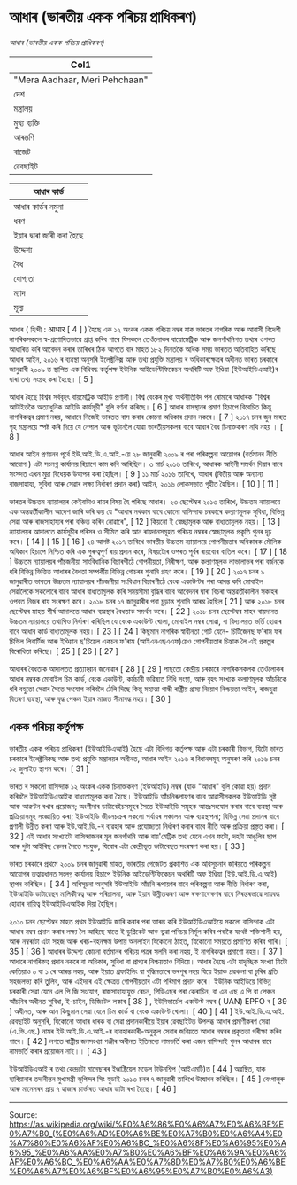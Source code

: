 # আধাৰ (ভাৰতীয় একক পৰিচয় প্ৰাধিকৰণ)

*আধাৰ (ভাৰতীয় একক পৰিচয় প্ৰাধিকৰণ)*

| Col1 |
| --- |
| "Mera Aadhaar, Meri Pehchaan" |
| দেশ |
| মন্ত্ৰালয় |
| মুখ্য ব্যক্তি |
| আৰম্ভণি |
| বাজেট |
| ৱেবছাইট |

| আধাৰ কাৰ্ড |
| --- |
| আধাৰ কাৰ্ডৰ নমুনা |
| ধৰণ |
| ইয়াৰ দ্বাৰা জাৰী কৰা হৈছে |
| উদ্দেশ্য |
| বৈধ |
| যোগ্যতা |
| ম্যাদ |
| মূল্য |

আধাৰ ( হিন্দী : आधार [ 4 ] ) হৈছে এক ১২ অংকৰ একক পৰিচয় নম্বৰ যাক ভাৰতৰ নাগৰিক আৰু আৱাসী বিদেশী নাগৰিকসকলে স্ব-প্ৰণোদিতভাৱে প্ৰাপ্ত কৰিব পাৰে যিসকলে তেওঁলোকৰ বায়োমেট্ৰিক আৰু জনগাঁথনিগত তথ্যৰ ওপৰত আধাৰিত কৰি আবেদন কৰাৰ তাৰিখৰ ঠিক আগতে বাৰ মাহত ১৮২ দিনতকৈ অধিক সময় ভাৰতত অতিবাহিত কৰিছে। আধাৰ আইন, ২০১৬ ৰ ব্যৱস্থা অনুসৰি ইলেক্ট্ৰনিক্স আৰু তথ্য প্ৰযুক্তি মন্ত্ৰালয় ৰ অধিকাৰক্ষেত্ৰৰ অধীনত ভাৰত চৰকাৰে জানুৱাৰী ২০০৯ ত স্থাপিত এক বিধিবদ্ধ কৰ্তৃপক্ষ ইউনিক আইডেণ্টিফিকেচন অথৰিটি অফ ইণ্ডিয়া (ইউআইডিএআই)ৰ দ্বাৰা তথ্য সংগ্ৰহ কৰা হৈছে। [ 5 ]

আধাৰ হৈছে বিশ্বৰ সৰ্ববৃহৎ বায়মেট্ৰিক আইডি প্ৰণালী। বিশ্ব বেংকৰ মুখ্য অৰ্থনীতিবিদ পল ৰোমাৰে আধাৰক "বিশ্বৰ আটাইতকৈ অত্যাধুনিক আইডি কাৰ্যসূচী" বুলি বৰ্ণনা কৰিছে। [ 6 ] আধাৰ বাসস্থানৰ প্ৰমাণ হিচাপে বিবেচিত কিন্তু নাগৰিকত্বৰ প্ৰমাণ নহয়, আধাৰে নিজেই ভাৰতত বাস কৰাৰ কোনো অধিকাৰ প্ৰদান নকৰে। [ 7 ] ২০১৭ চনৰ জুন মাহত গৃহ মন্ত্ৰালয়ে স্পষ্ট কৰি দিয়ে যে নেপাল আৰু ভূটানলৈ যোৱা ভাৰতীয়সকলৰ বাবে আধাৰ বৈধ চিনাক্তকৰণ নথি নহয় । [ 8 ]

আধাৰ আইন প্ৰণয়নৰ পূৰ্বে ইউ.আই.ডি.এ.আই.-য়ে ২৮ জানুৱাৰী ২০০৯ ৰ পৰা পৰিকল্পনা আয়োগৰ (বৰ্তমানৰ নীতি আয়োগ ) এটা সংলগ্ন কাৰ্যালয় হিচাপে কাম কৰি আহিছিল। ৩ মাৰ্চ ২০১৬ তাৰিখে, আধাৰক আইনী সমৰ্থন দিয়াৰ বাবে সংসদত এখন মুদ্ৰা বিধেয়ক উত্থাপন কৰা হৈছিল। [ 9 ] ১১ মাৰ্চ ২০১৬ তাৰিখে, আধাৰ (বিত্তীয় আৰু অন্যান্য ৰাজসাহায্য, সুবিধা আৰু সেৱাৰ লক্ষ্য নিৰ্ধাৰণ প্ৰদান কৰা) আইন, ২০১৬ লোকসভাত গৃহীত হৈছিল। [ 10 ] [ 11 ]

ভাৰতৰ উচ্চতম ন্যায়ালয়ৰ কেইবাটাও ৰায়ৰ বিষয় হৈ পৰিছে আধাৰ। ২৩ ছেপ্টেম্বৰ ২০১৩ তাৰিখে, উচ্চতম ন্যায়ালয়ে এক অন্তৱৰ্তীকালীন আদেশ জাৰি কৰি কয় যে "আধাৰ নথকাৰ বাবে কোনো বাসিন্দাক চৰকাৰে কল্যাণমূলক সুবিধা, বিভিন্ন সেৱা আৰু ৰাজসাহায্যৰ পৰা বঞ্চিত কৰিব নোৱাৰে", [ 12 ] কিয়নো ই স্বেচ্ছামূলক আৰু বাধ্যতামূলক নহয়। [ 13 ] ন্যায়ালয়ৰ আদালতে কাৰ্যসূচীৰ পৰিসৰ ও সীমিত কৰি আন ৰায়দানসমূহত পৰিচয় নম্বৰৰ স্বেচ্ছামূলক প্ৰকৃতি পুনৰ দৃঢ় কৰে। [ 14 ] [ 15 ] [ 16 ] ২৪ আগষ্ট ২০১৭ তাৰিখে ভাৰতীয় উচ্চতম ন্যায়ালয়ে গোপনীয়তাৰ অধিকাৰক মৌলিক অধিকাৰ হিচাপে নিশ্চিত কৰি এক গুৰুত্বপূৰ্ণ ৰায় প্ৰদান কৰে, বিষয়টোৰ ওপৰত পূৰ্বৰ ৰায়বোৰ বাতিল কৰে। [ 17 ] [ 18 ] উচ্চতম ন্যায়ালয়ৰ পাঁচজনীয়া সাংবিধানিক বিচাৰপীঠে গোপনীয়তা, নিৰীক্ষণ, আৰু কল্যাণমূলক লাভালাভৰ পৰা বৰ্জনকে ধৰি বিভিন্ন ভিত্তিত আধাৰৰ বৈধতা সম্পৰ্কীয় বিভিন্ন গোচৰৰ শুনানি গ্ৰহণ কৰে। [ 19 ] [ 20 ] ২০১৭ চনৰ ৯ জানুৱাৰীত ভাৰতৰ উচ্চতম ন্যায়ালয়ৰ পাঁচজনীয়া সংবিধান বিচাৰপীঠে বেংক একাউণ্টৰ পৰা আৰম্ভ কৰি মোবাইল সেৱালৈকে সকলোৰে বাবে আধাৰ বাধ্যতামূলক কৰি সময়সীমা বৃদ্ধিৰ বাবে আবেদনৰ দ্বাৰা বিচৰা অন্তৱৰ্তীকালীন সকাহৰ ওপৰত নিজৰ ৰায় সংৰক্ষণ কৰে। ২০১৮ চনৰ ১৭ জানুৱাৰীৰ পৰা চূড়ান্ত শুনানি আৰম্ভ হৈছিল [ 21 ] আৰু ২০১৮ চনৰ ছেপ্টেম্বৰ মাহত শীৰ্ষ আদালতে আধাৰ ব্যৱস্থাৰ বৈধতাক সমৰ্থন কৰে। [ 22 ] ২০১৮ চনৰ ছেপ্টেম্বৰ মাহৰ ৰায়দানত উচ্চতম ন্যায়ালয়ে তথাপিও নিৰ্ধাৰণ কৰিছিল যে বেংক একাউণ্ট খোলা, মোবাইল নম্বৰ লোৱা, বা বিদ্যালয়ত ভৰ্তি হোৱাৰ বাবে আধাৰ কাৰ্ড বাধ্যতামূলক নহয়। [ 23 ] [ 24 ] কিছুমান নাগৰিক স্বাধীনতা গোট যেনে- চিটিজেনছ ফ'ৰাম ফৰ চিভিল লিবাৰ্টিজ আৰু ইণ্ডিয়ান ছ'চিয়েল একচন ফ'ৰাম (আইএনএছএএফ)য়েও গোপনীয়তাৰ চিন্তাক লৈ এই প্ৰকল্পৰ বিৰোধিতা কৰিছে। [ 25 ] [ 26 ] [ 27 ]

আধাৰৰ বৈধতাক আদালতত প্ৰত্যাহ্বান জনোৱাৰ [ 28 ] [ 29 ] পাছতো কেন্দ্ৰীয় চৰকাৰে নাগৰিকসকলক তেওঁলোকৰ আধাৰ নম্বৰক মোবাইল চিম কাৰ্ড, বেংক একাউণ্ট, কৰ্মচাৰী ভৱিষ্যত নিধি সংস্থা, আৰু বৃহৎ সংখ্যক কল্যাণমূলক আঁচনিকে ধৰি বহুতো সেৱাৰ সৈতে সংযোগ কৰিবলৈ ঠেলি দিছে কিন্তু মহাত্মা গান্ধী ৰাষ্ট্ৰীয় গ্ৰাম্য নিয়োগ নিশ্চয়তা আইন, ৰাজহুৱা বিতৰণ ব্যৱস্থা, আৰু বৃদ্ধ পেঞ্চন ইয়াৰ মাজত সীমাবদ্ধ নহয়। [ 30 ]

## একক পৰিচয় কৰ্তৃপক্ষ

ভাৰতীয় একক পৰিচয় প্ৰাধিকৰণ (ইউআইডিএআই) হৈছে এটা বিধিগত কৰ্তৃপক্ষ আৰু এটা চৰকাৰী বিভাগ, যিটো ভাৰত চৰকাৰে ইলেক্ট্ৰনিকছ আৰু তথ্য প্ৰযুক্তি মন্ত্ৰালয়ৰ অধীনত, আধাৰ আইন ২০১৬ ৰ বিধানসমূহ অনুসৰণ কৰি ২০১৬ চনৰ ১২ জুলাইত স্থাপন কৰে। [ 31 ]

ভাৰত ৰ সকলো বাসিন্দাক ১২ অংকৰ একক চিনাক্তকৰণ (ইউআইডি) নম্বৰ (যাক "আধাৰ" বুলি কোৱা হয়) প্ৰদান কৰিবলৈ ইউআইডিএআইক বাধ্যতামূলক কৰা হৈছে। ইউআইডি আঁচনিৰূপায়ণৰ বাবে আৱাসীসকলক ইউআইডি সৃষ্ট আৰু আৱণ্টন ৰখাৰ প্ৰয়োজন; অংশীদাৰ ডাটাবেইচসমূহৰ সৈতে ইউআইডি সমূহক আন্তঃসংযোগ কৰাৰ বাবে ব্যৱস্থা আৰু প্ৰক্ৰিয়াসমূহ সংজ্ঞায়িত কৰা; ইউআইডি জীৱনচক্ৰৰ সকলো পৰ্যায়ৰ সঞ্চালন আৰু ব্যৱস্থাপনা; বিভিন্ন সেৱা প্ৰদানৰ বাবে প্ৰণালী উন্নীত কৰণ আৰু ইউ.আই.ডি.-ৰ ব্যৱহাৰ আৰু প্ৰযোজ্যতা নিৰ্ধাৰণ কৰাৰ বাবে নীতি আৰু প্ৰক্ৰিয়া প্ৰস্তুত কৰা। [ 32 ] এই আধাৰ সংখ্যাটো বাসিন্দাজনৰ মূল জনগাঁথনি আৰু বায়'মেট্ৰিক তথ্য যেনে এখন ফটো, দহটা আঙুলিৰ ছাপ আৰু দুটা আইৰিছ স্কেনৰ সৈতে সংযুক্ত, যিবোৰ এটা কেন্দ্ৰীভূত ডাটাবেছত সংৰক্ষণ কৰা হয়। [ 33 ]

ভাৰত চৰকাৰে প্ৰথমে ২০০৯ চনৰ জানুৱাৰী মাহত, ভাৰতীয় গেজেটত প্ৰকাশিত এক অধিসূচনাৰ জৰিয়তে পৰিকল্পনা আয়োগৰ তত্বাৱধানত সংলগ্ন কাৰ্যালয় হিচাপে ইউনিক আইডেণ্টিফিকেচন অথৰিটি অফ ইণ্ডিয়া (ইউ.আই.ডি.এ.আই) স্থাপন কৰিছিল। [ 34 ] অধিসূচনা অনুসৰি ইউআইডি আঁচনি ৰূপায়ণৰ বাবে পৰিকল্পনা আৰু নীতি নিৰ্ধাৰণ কৰা, ইউআইডি ডাটাবেছৰ মালিকীস্বত্ব আৰু পৰিচালনা, আৰু ইয়াৰ উন্নীতকৰণ আৰু ৰক্ষণাবেক্ষণৰ বাবে নিৰন্তৰভাৱে দায়বদ্ধ হোৱাৰ দায়িত্ব ইউআইডিএআইক দিয়া হৈছিল।

২০১০ চনৰ ছেপ্টেম্বৰ মাহত প্ৰথম ইউআইডি জাৰি কৰাৰ পৰা আৰম্ভ কৰি ইউআইডিএআইয়ে সকলো বাসিন্দাক এটা আধাৰ নম্বৰ প্ৰদান কৰাৰ লক্ষ্য লৈ আহিছে যাতে ই ডুপ্লিকেট আৰু ভুৱা পৰিচয় নিৰ্মূল কৰিব পৰাকৈ যথেষ্ট শক্তিশালী হয়, আৰু নম্বৰটো এটা সহজ আৰু খৰচ-বহনক্ষম উপায় অনলাইন যিকোনো ঠাইত, যিকোনো সময়তে প্ৰমাণিত কৰিব পাৰি। [ 35 ] [ 36 ] আধাৰৰ উদ্দেশ্য কোনো বৰ্তমানৰ পৰিচয় পত্ৰৰ সলনি কৰা নহয়, ই নাগৰিকত্বৰ প্ৰমাণো নহয়। [ 37 ] আধাৰে নাগৰিকত্ব প্ৰদান নকৰে বা অধিকাৰ, সুবিধা বা প্ৰাপ্যৰ নিশ্চয়তাও নিদিয়ে। আধাৰ হৈছে এটা যাদৃচ্ছিক সংখ্যা যিটো কেতিয়াও ০ বা ১ ৰে আৰম্ভ নহয়, আৰু ইয়াত প্ৰফাইলিং বা বুদ্ধিমত্তাৰে ভৰপূৰ নহয় যিয়ে ইয়াক প্ৰৱঞ্চনা বা চুৰিৰ প্ৰতি সহজলভ্য কৰি তুলিব, আৰু এইদৰে এই ক্ষেত্ৰত গোপনীয়তাৰ এটা পৰিমাপ প্ৰদান কৰে। ইউনিক আইডিয়ে বিভিন্ন চৰকাৰী সেৱা যেনে এল পি জি সংযোগ, ৰাজসাহায্যযুক্ত ৰেচন, পিডিএছৰ পৰা কেৰাচিন, বা এন এছ এ পি বা পেঞ্চন আঁচনিৰ অধীনত সুবিধা, ই-চাইন, ডিজিটেল লকাৰ [ 38 ] , ইউনিভাৰ্চেল একাউণ্ট নম্বৰ ( UAN) EPFO ৰ [ 39 ] অধীনত, আৰু আন কিছুমান সেৱা যেনে চিম কাৰ্ড বা বেংক একাউণ্ট খোলা। [ 40 ] [ 41 ] ইউ.আই.ডি.এ.আই. ৱেবছাইট অনুসৰি, যিকোনো আধাৰ ধাৰক বা সেৱা প্ৰদানকাৰীয়ে ইয়াৰ ৱেবছাইটত উপলব্ধ আধাৰ প্ৰমাণীকৰণ সেৱা (এ.ভি.এছ.) নামৰ ইউ.আই.ডি.এ.আই.-ৰ ব্যৱহাৰকাৰী-অনুকূল সেৱাৰ জৰিয়তে আধাৰ নম্বৰৰ প্ৰকৃততা পৰীক্ষা কৰিব পাৰে। [ 42 ] লগতে ৰাষ্ট্ৰীয় জনসংখ্যা পঞ্জীৰ অধীনত ইতিমধ্যে নামভৰ্তি কৰা এজন বাসিন্দাই পুনৰ আধাৰৰ বাবে নামভৰ্তি কৰাৰ প্ৰয়োজন নাই।। [ 43 ]

ইউআইডিএআই ৰ তথ্য কেন্দ্ৰটো মানেছাৰৰ ইণ্ডাষ্ট্ৰিয়েল মডেল টাউনশ্বিপ (আইএমটি)ত [ 44 ] অৱস্থিত, যাক হাৰিয়ানাৰ তদানীন্তন মুখ্যমন্ত্ৰী ভূপিন্দৰ সিং হুডাই ২০১৩ চনৰ ৭ জানুৱাৰী তাৰিখে উদ্বোধন কৰিছিল। [ 45 ] বেংগালুৰু আৰু মানেসৰৰ প্ৰায় ৭ হাজাৰ চাৰ্ভাৰত আধাৰ ডাটা ৰখা হৈছে। [ 46 ]

---
Source: https://as.wikipedia.org/wiki/%E0%A6%86%E0%A6%A7%E0%A6%BE%E0%A7%B0_(%E0%A6%AD%E0%A6%BE%E0%A7%B0%E0%A6%A4%E0%A7%80%E0%A6%AF%E0%A6%BC_%E0%A6%8F%E0%A6%95%E0%A6%95_%E0%A6%AA%E0%A7%B0%E0%A6%BF%E0%A6%9A%E0%A6%AF%E0%A6%BC_%E0%A6%AA%E0%A7%8D%E0%A7%B0%E0%A6%BE%E0%A6%A7%E0%A6%BF%E0%A6%95%E0%A7%B0%E0%A6%A3)
